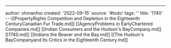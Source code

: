 ---
author: ohmanfoo
created: '2022-09-15'
source: '#todo'
tags: ''
title: '1740'
---[[PropertyRights Competition and Depletion in the Eighteenth CenturyCanadian Fur Trade.md]]
[[AgencyProblems in EarlyChartered Companies.md]]
[[Indian Consumers and the Hudson's BayCompany.md]]
[[1740.md]]
[[Indians the Beaver and the Bay.md]]
[[The Hudson's BayCompanyand Its Critics in the Eighteenth Century.md]]

